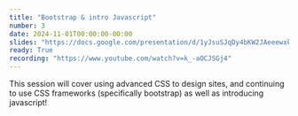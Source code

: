 ```yaml
---
title: "Bootstrap & intro Javascript"
number: 3
date: 2024-11-01T00:00:00-00:00
slides: "https://docs.google.com/presentation/d/1yJsuSJqDy4bKW2JAeeewxk3_-V74yy6GbY9unA9NDgQ/edit?usp=sharing"
ready: True
recording: "https://www.youtube.com/watch?v=k_-aOCJSGj4"
---
```


This session will cover using advanced CSS to design sites, and continuing to use CSS frameworks (specifically bootstrap) as well as introducing javascript!